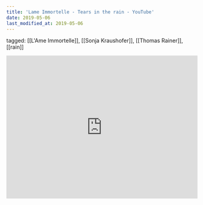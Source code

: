 ```yaml
---
title: 'Lame Immortelle - Tears in the rain - YouTube'
date: 2019-05-06
last_modified_at: 2019-05-06
---
```

tagged: [[L'Ame Immortelle]], [[Sonja Kraushofer]], [[Thomas Rainer]], [[rain]]
<iframe allow="accelerometer; autoplay; clipboard-write; encrypted-media; gyroscope; picture-in-picture" allowfullscreen="" frameborder="0" height="375" id="youtube_iframe" src="https://www.youtube.com/embed/08gV_H2WfN0?feature=oembed&amp;enablejsapi=1&amp;origin=https://safe.txmblr.com&amp;wmode=opaque" width="500"></iframe>